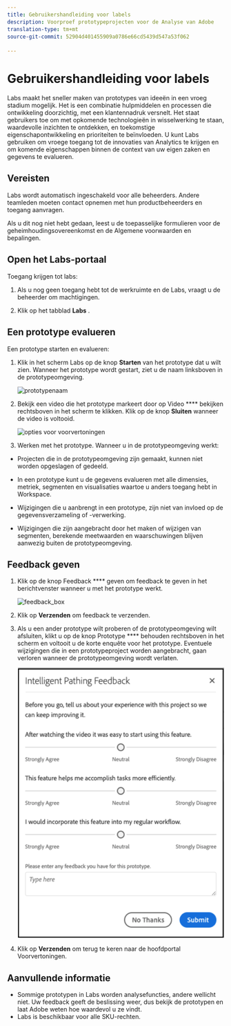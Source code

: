 ```yaml
---
title: Gebruikershandleiding voor labels
description: Voorproef prototypeprojecten voor de Analyse van Adobe
translation-type: tm+mt
source-git-commit: 52904d401455909a0786e66cd5439d547a53f062

---
```




# Gebruikershandleiding voor labels

Labs maakt het sneller maken van prototypes van ideeën in een vroeg stadium mogelijk. Het is een combinatie hulpmiddelen en processen die ontwikkeling doorzichtig, met een klantennadruk versnelt. Het staat gebruikers toe om met opkomende technologieën in wisselwerking te staan, waardevolle inzichten te ontdekken, en toekomstige eigenschapontwikkeling en prioriteiten te beïnvloeden. U kunt Labs gebruiken om vroege toegang tot de innovaties van Analytics te krijgen en om komende eigenschappen binnen de context van uw eigen zaken en gegevens te evalueren.

## Vereisten

Labs wordt automatisch ingeschakeld voor alle beheerders. Andere teamleden moeten contact opnemen met hun productbeheerders en toegang aanvragen.

Als u dit nog niet hebt gedaan, leest u de toepasselijke formulieren voor de geheimhoudingsovereenkomst en de Algemene voorwaarden en bepalingen.

## Open het Labs-portaal

Toegang krijgen tot labs:

1. Als u nog geen toegang hebt tot de werkruimte en de Labs, vraagt u de beheerder om machtigingen.

1. Klik op het tabblad **Labs** .

## Een prototype evalueren

Een prototype starten en evalueren:

1. Klik in het scherm Labs op de knop **Starten** van het prototype dat u wilt zien. Wanneer het prototype wordt gestart, ziet u de naam linksboven in de prototypeomgeving.

   ![prototypenaam](https://user-images.githubusercontent.com/29133525/58670566-c03b6c00-82fc-11e9-8b29-ee34260c4024.png)

1. Bekijk een video die het prototype markeert door op Video **** bekijken rechtsboven in het scherm te klikken. Klik op de knop **Sluiten** wanneer de video is voltooid.

   ![opties voor voorvertoningen](https://user-images.githubusercontent.com/29133525/58670261-a2213c00-82fb-11e9-88db-cc839c98fdab.png)

1. Werken met het prototype. Wanneer u in de prototypeomgeving werkt:

* Projecten die in de prototypeomgeving zijn gemaakt, kunnen niet worden opgeslagen of gedeeld.

* In een prototype kunt u de gegevens evalueren met alle dimensies, metriek, segmenten en visualisaties waartoe u anders toegang hebt in Workspace.

* Wijzigingen die u aanbrengt in een prototype, zijn niet van invloed op de gegevensverzameling of -verwerking.

* Wijzigingen die zijn aangebracht door het maken of wijzigen van segmenten, berekende meetwaarden en waarschuwingen blijven aanwezig buiten de prototypeomgeving.

## Feedback geven

1. Klik op de knop Feedback **** geven om feedback te geven in het berichtvenster wanneer u met het prototype werkt.

   ![feedback_box](https://user-images.githubusercontent.com/29133525/58670344-f0363f80-82fb-11e9-8824-ec2b41f7187a.png)

1. Klik op **Verzenden** om feedback te verzenden.

1. Als u een ander prototype wilt proberen of de prototypeomgeving wilt afsluiten, klikt u op de knop Prototype **** behouden rechtsboven in het scherm en voltooit u de korte enquête voor het prototype. Eventuele wijzigingen die in een prototypeproject worden aangebracht, gaan verloren wanneer de prototypeomgeving wordt verlaten.

   ![nieuw feedbackvak](assets/short-survey.png)

1. Klik op **Verzenden** om terug te keren naar de hoofdportal Voorvertoningen.

## Aanvullende informatie

* Sommige prototypen in Labs worden analysefuncties, andere wellicht niet. Uw feedback geeft de beslissing weer, dus bekijk de prototypen en laat Adobe weten hoe waardevol u ze vindt.
* Labs is beschikbaar voor alle SKU-rechten.

